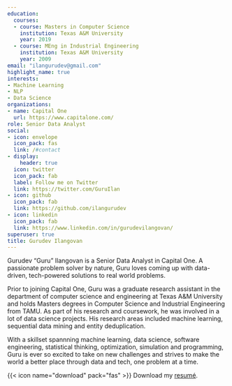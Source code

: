 ```yaml
---
education:
  courses:
  - course: Masters in Computer Science
    institution: Texas A&M University
    year: 2019
  - course: MEng in Industrial Engineering
    institution: Texas A&M University
    year: 2009
email: "ilangurudev@gmail.com"
highlight_name: true
interests:
- Machine Learning
- NLP
- Data Science
organizations:
- name: Capital One
  url: https://www.capitalone.com/
role: Senior Data Analyst
social:
- icon: envelope
  icon_pack: fas
  link: /#contact
- display:
    header: true
  icon: twitter
  icon_pack: fab
  label: Follow me on Twitter
  link: https://twitter.com/GuruIlan
- icon: github
  icon_pack: fab
  link: https://github.com/ilangurudev
- icon: linkedin
  icon_pack: fab
  link: https://www.linkedin.com/in/gurudevilangovan/
superuser: true
title: Gurudev Ilangovan
---
```


Gurudev “Guru” Ilangovan is a Senior Data Analyst in Capital One. A passionate problem solver by nature, Guru loves coming up with data-driven, tech-powered solutions to real world problems.

Prior to joining Capital One, Guru was a graduate research assistant in the department of computer science and engineering at Texas A&M University and holds Masters degrees in Computer Science and Industrial Engineering from TAMU. As part of his research and coursework, he was involved in a lot of data science projects. His research areas included machine learning, sequential data mining and entity deduplication.

With a skillset spannning machine learning, data science, software engineering, statistical thinking, optimization, simulation and programming, Guru is ever so excited to take on new challenges and strives to make the world a better place through data and tech, one problem at a time.

{{< icon name="download" pack="fas" >}} Download my <a href="https://drive.google.com/file/d/1Y6lWTdblz8fLAZDDmT_03iZ9lTibr0Po/view" target="_blank" >resumé</a>.
